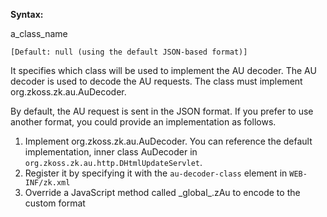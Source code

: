 **Syntax:**

<au-decoder-class>a_class_name</au-decoder-class>

`[Default: null (using the default JSON-based format)]`

It specifies which class will be used to implement the AU decoder. The
AU decoder is used to decode the AU requests. The class must implement
<javadoc type="interface">org.zkoss.zk.au.AuDecoder</javadoc>.

By default, the AU request is sent in the JSON format. If you prefer to
use another format, you could provide an implementation as follows.

1.  Implement
    <javadoc type="interface">org.zkoss.zk.au.AuDecoder</javadoc>. You
    can reference the default implementation, inner class AuDecoder in
    `org.zkoss.zk.au.http.DHtmlUpdateServlet`.
2.  Register it by specifying it with the `au-decoder-class` element in
    `WEB-INF/zk.xml`
3.  Override a JavaScript method called
    <javadoc directory="jsdoc" method="encode(int, zk.Event, zk.Desktop)">\_global\_.zAu</javadoc>
    to encode to the custom format
